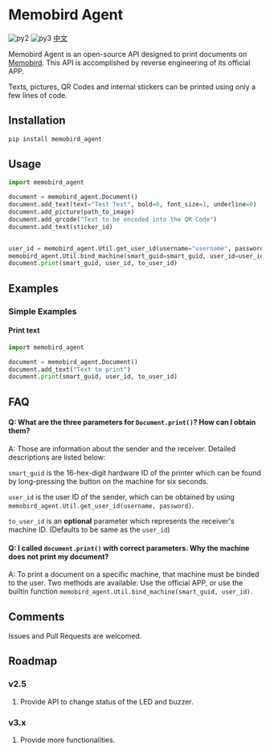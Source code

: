 # Memobird Agent

![py2][py2] ![py3][py3] [中文][chinese_version]

Memobird Agent is an open-source API designed to print documents on [Memobird][memobird]. This API is accomplished by reverse engineering of its official APP.

Texts, pictures, QR Codes and internal stickers can be printed using only a few lines of code.

## Installation
```bash
pip install memobird_agent
```

## Usage
```python
import memobird_agent

document = memobird_agent.Document()
document.add_text(text="Test Text", bold=0, font_size=1, underline=0)
document.add_picture(path_to_image)
document.add_qrcode("Text to be encoded into the QR Code")
document.add_text(sticker_id)


user_id = memobird_agent.Util.get_user_id(username="username", password="password")
memobird_agent.Util.bind_machine(smart_guid=smart_guid, user_id=user_id)
document.print(smart_guid, user_id, to_user_id)
```

## Examples
### Simple Examples
#### Print text
```python
import memobird_agent

document = memobird_agent.Document()
document.add_text("Text to print")
document.print(smart_guid, user_id, to_user_id)
```

## FAQ
#### Q: What are the three parameters for `Document.print()`? How can I obtain them?

A: Those are information about the sender and the receiver. Detailed descriptions are listed below:
 
`smart_guid` is the 16-hex-digit hardware ID of the printer which can be found by long-pressing the button on the machine for six seconds. 

`user_id` is the user ID of the sender, which can be obtained by using `memobird_agent.Util.get_user_id(username, password)`.

`to_user_id` is an **optional** parameter which represents the receiver's machine ID. (Defaults to be same as the `user_id`)


#### Q: I called `document.print()` with correct parameters. Why the machine does not print my document?

A: To print a document on a specific machine, that machine must be binded to the user. Two methods are available: Use the official APP, or use the builtin function `memobird_agent.Util.bind_machine(smart_guid, user_id)`.


## Comments
Issues and Pull Requests are welcomed.

## Roadmap
### v2.5
1. Provide API to change status of the LED and buzzer.


### v3.x
1. Provide more functionalities.

[py2]:https://img.shields.io/badge/Python-2.x-brightgreen.svg "python2"
[py3]:https://img.shields.io/badge/Python-3.x-brightgreen.svg "python3"
[chinese_version]:https://github.com/tcai793/memobird_agent/blob/master/readme_cn.md "English Version"
[memobird]:https://www.memobird.shop/ "Memobird Description"
